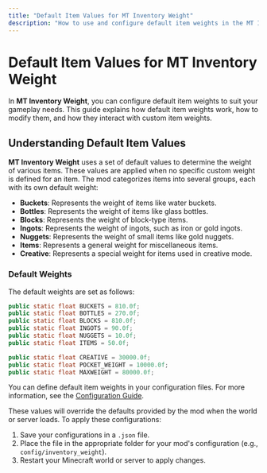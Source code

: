 ```yaml
---
title: "Default Item Values for MT Inventory Weight"
description: "How to use and configure default item weights in the MT Inventory Weight mod."
---
```


# **Default Item Values for MT Inventory Weight**

In **MT Inventory Weight**, you can configure default item weights to suit your gameplay needs. This guide explains how default item weights work, how to modify them, and how they interact with custom item weights.

## **Understanding Default Item Values**

**MT Inventory Weight** uses a set of default values to determine the weight of various items. These values are applied when no specific custom weight is defined for an item. The mod categorizes items into several groups, each with its own default weight:

- **Buckets**: Represents the weight of items like water buckets.
- **Bottles**: Represents the weight of items like glass bottles.
- **Blocks**: Represents the weight of block-type items.
- **Ingots**: Represents the weight of ingots, such as iron or gold ingots.
- **Nuggets**: Represents the weight of small items like gold nuggets.
- **Items**: Represents a general weight for miscellaneous items.
- **Creative**: Represents a special weight for items used in creative mode.

### **Default Weights**

The default weights are set as follows:

```java
public static float BUCKETS = 810.0f;
public static float BOTTLES = 270.0f;
public static float BLOCKS = 810.0f;
public static float INGOTS = 90.0f;
public static float NUGGETS = 10.0f;
public static float ITEMS = 50.0f;

public static float CREATIVE = 30000.0f;
public static float POCKET_WEIGHT = 10000.0f;
public static float MAXWEIGHT = 80000.0f;
```

You can define default item weights in your configuration files. For more information, see the [Configuration Guide](../options/inventory_weights_server.md).

These values will override the defaults provided by the mod when the world or server loads. To apply these configurations:

1. Save your configurations in a `.json` file.
2. Place the file in the appropriate folder for your mod's configuration (e.g., `config/inventory_weight`).
3. Restart your Minecraft world or server to apply changes.

